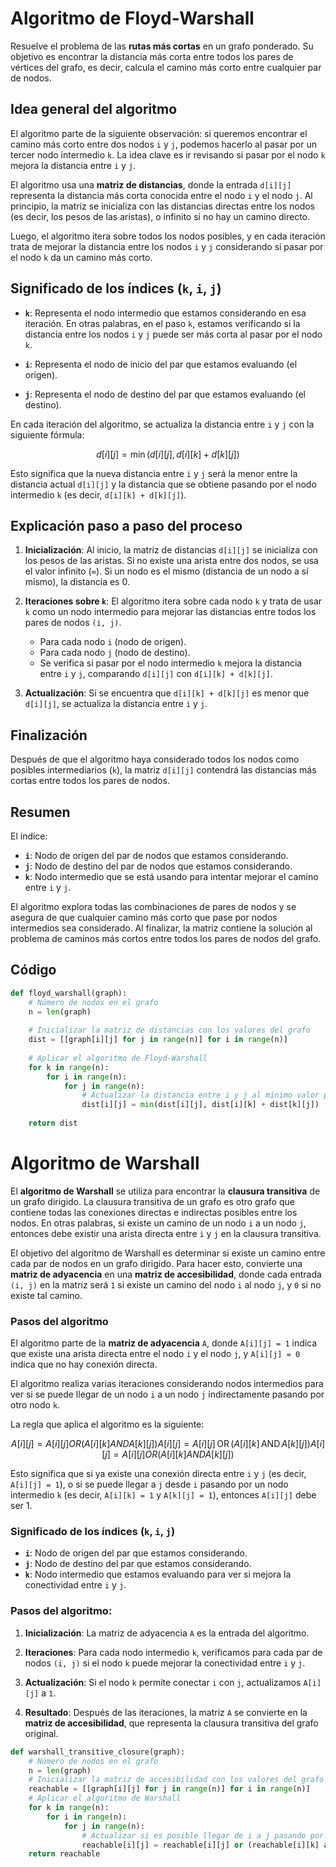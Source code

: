 # Algoritmo de Floyd-Warshall

Resuelve el problema de las **rutas más cortas** en un grafo ponderado. Su objetivo es encontrar la distancia más corta entre todos los pares de vértices del grafo, es decir, calcula el camino más corto entre cualquier par de nodos.

## Idea general del algoritmo

El algoritmo parte de la siguiente observación: si queremos encontrar el camino más corto entre dos nodos `i` y `j`, podemos hacerlo al pasar por un tercer nodo intermedio `k`. La idea clave es ir revisando si pasar por el nodo `k` mejora la distancia entre `i` y `j`.

El algoritmo usa una **matriz de distancias**, donde la entrada `d[i][j]` representa la distancia más corta conocida entre el nodo `i` y el nodo `j`. Al principio, la matriz se inicializa con las distancias directas entre los nodos (es decir, los pesos de las aristas), o infinito si no hay un camino directo.

Luego, el algoritmo itera sobre todos los nodos posibles, y en cada iteración trata de mejorar la distancia entre los nodos `i` y `j` considerando si pasar por el nodo `k` da un camino más corto.

## Significado de los índices (`k`, `i`, `j`)

- **`k`**: Representa el nodo intermedio que estamos considerando en esa iteración. En otras palabras, en el paso `k`, estamos verificando si la distancia entre los nodos `i` y `j` puede ser más corta al pasar por el nodo `k`.

- **`i`**: Representa el nodo de inicio del par que estamos evaluando (el origen).

- **`j`**: Representa el nodo de destino del par que estamos evaluando (el destino).

En cada iteración del algoritmo, se actualiza la distancia entre `i` y `j` con la siguiente fórmula:

$$
d[i][j] = \min(d[i][j], d[i][k] + d[k][j])
$$

Esto significa que la nueva distancia entre `i` y `j` será la menor entre la distancia actual `d[i][j]` y la distancia que se obtiene pasando por el nodo intermedio `k` (es decir, `d[i][k] + d[k][j]`).

## Explicación paso a paso del proceso

1. **Inicialización**: Al inicio, la matriz de distancias `d[i][j]` se inicializa con los pesos de las aristas. Si no existe una arista entre dos nodos, se usa el valor infinito (`∞`). Si un nodo es el mismo (distancia de un nodo a sí mismo), la distancia es 0.

2. **Iteraciones sobre `k`**: El algoritmo itera sobre cada nodo `k` y trata de usar `k` como un nodo intermedio para mejorar las distancias entre todos los pares de nodos `(i, j)`.

    - Para cada nodo `i` (nodo de origen).
    - Para cada nodo `j` (nodo de destino).
    - Se verifica si pasar por el nodo intermedio `k` mejora la distancia entre `i` y `j`, comparando `d[i][j]` con `d[i][k] + d[k][j]`.

3. **Actualización**: Si se encuentra que `d[i][k] + d[k][j]` es menor que `d[i][j]`, se actualiza la distancia entre `i` y `j`.

## Finalización

Después de que el algoritmo haya considerado todos los nodos como posibles intermediarios (`k`), la matriz `d[i][j]` contendrá las distancias más cortas entre todos los pares de nodos.

## Resumen

El índice:
- **`i`**: Nodo de origen del par de nodos que estamos considerando.
- **`j`**: Nodo de destino del par de nodos que estamos considerando.
- **`k`**: Nodo intermedio que se está usando para intentar mejorar el camino entre `i` y `j`.

El algoritmo explora todas las combinaciones de pares de nodos y se asegura de que cualquier camino más corto que pase por nodos intermedios sea considerado. Al finalizar, la matriz contiene la solución al problema de caminos más cortos entre todos los pares de nodos del grafo.

## Código
```python
def floyd_warshall(graph):
    # Número de nodos en el grafo
    n = len(graph)
    
    # Inicializar la matriz de distancias con los valores del grafo
    dist = [[graph[i][j] for j in range(n)] for i in range(n)]
    
    # Aplicar el algoritmo de Floyd-Warshall
    for k in range(n):
        for i in range(n):
            for j in range(n):
                # Actualizar la distancia entre i y j al mínimo valor posible
                dist[i][j] = min(dist[i][j], dist[i][k] + dist[k][j])
    
    return dist
```

# Algoritmo de Warshall


El **algoritmo de Warshall** se utiliza para encontrar la **clausura transitiva** de un grafo dirigido. La clausura transitiva de un grafo es otro grafo que contiene todas las conexiones directas e indirectas posibles entre los nodos. En otras palabras, si existe un camino de un nodo `i` a un nodo `j`, entonces debe existir una arista directa entre `i` y `j` en la clausura transitiva.

El objetivo del algoritmo de Warshall es determinar si existe un camino entre cada par de nodos en un grafo dirigido. Para hacer esto, convierte una **matriz de adyacencia** en una **matriz de accesibilidad**, donde cada entrada `(i, j)` en la matriz será `1` si existe un camino del nodo `i` al nodo `j`, y `0` si no existe tal camino.

### Pasos del algoritmo

El algoritmo parte de la **matriz de adyacencia** `A`, donde `A[i][j] = 1` indica que existe una arista directa entre el nodo `i` y el nodo `j`, y `A[i][j] = 0` indica que no hay conexión directa.

El algoritmo realiza varias iteraciones considerando nodos intermedios para ver si se puede llegar de un nodo `i` a un nodo `j` indirectamente pasando por otro nodo `k`.

La regla que aplica el algoritmo es la siguiente:

$$
A[i][j]=A[i][j] OR (A[i][k] AND A[k][j])A[i][j] = A[i][j] \, \text{OR} \, (A[i][k] \, \text{AND} \, A[k][j])A[i][j]=A[i][j]OR(A[i][k]ANDA[k][j])
$$

Esto significa que si ya existe una conexión directa entre `i` y `j` (es decir, `A[i][j] = 1`), o si se puede llegar a `j` desde `i` pasando por un nodo intermedio `k` (es decir, `A[i][k] = 1` y `A[k][j] = 1`), entonces `A[i][j]` debe ser 1.

### Significado de los índices (`k`, `i`, `j`)

- **`i`**: Nodo de origen del par que estamos considerando.
- **`j`**: Nodo de destino del par que estamos considerando.
- **`k`**: Nodo intermedio que estamos evaluando para ver si mejora la conectividad entre `i` y `j`.

### Pasos del algoritmo:

1. **Inicialización**: La matriz de adyacencia `A` es la entrada del algoritmo.
    
2. **Iteraciones**: Para cada nodo intermedio `k`, verificamos para cada par de nodos `(i, j)` si el nodo `k` puede mejorar la conectividad entre `i` y `j`.
    
3. **Actualización**: Si el nodo `k` permite conectar `i` con `j`, actualizamos `A[i][j]` a `1`.
    
4. **Resultado**: Después de las iteraciones, la matriz `A` se convierte en la **matriz de accesibilidad**, que representa la clausura transitiva del grafo original.

```python
def warshall_transitive_closure(graph): 
	# Número de nodos en el grafo 
	n = len(graph)
	# Inicializar la matriz de accesibilidad con los valores del grafo 
	reachable = [[graph[i][j] for j in range(n)] for i in range(n)] 
	# Aplicar el algoritmo de Warshall 
	for k in range(n): 
		for i in range(n): 
			for j in range(n): 
				# Actualizar si es posible llegar de i a j pasando por k 
				reachable[i][j] = reachable[i][j] or (reachable[i][k] and reachable[k][j]) 
	return reachable
```